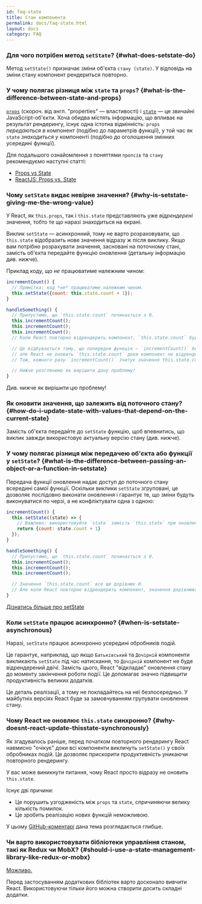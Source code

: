 ```yaml
---
id: faq-state
title: Стан компонента
permalink: docs/faq-state.html
layout: docs
category: FAQ
---
```


### Для чого потрібен метод `setState`? {#what-does-setstate-do}

Метод `setState()` призначає зміни об'єкта `стану (state)`. У відповідь на зміни стану компонент рендериться повторно.

### У чому полягає різниця між `state` та `props`? {#what-is-the-difference-between-state-and-props}

[`props`](/docs/components-and-props.html) (скороч. від англ. "properties" — властивості) і [`state`](/docs/state-and-lifecycle.html) — це звичайні JavaScript-об'єкти. Хоча обидва містять інформацію, що впливає на результат рендерингу, існує одна істотна відмінність: `props` *передаються в* компонент (подібно до параметрів функції), у той час як `state` *знаходиться у* компоненті (подібно до оголошення змінних усередині функції).

Для подальшого ознайомлення з поняттями `пропсів` та `стану` рекомендуємо наступні статті:
* [Props vs State](https://github.com/uberVU/react-guide/blob/master/props-vs-state.md)
* [ReactJS: Props vs. State](https://lucybain.com/blog/2016/react-state-vs-pros/)

### Чому `setState` видає невірне значення? {#why-is-setstate-giving-me-the-wrong-value}

У React, як `this.props`, так і `this.state` представляють уже *відрендерені* значення, тобто те що наразі знаходиться на екрані.

Виклик `setState` — асинхронний, тому не варто розраховувати, що `this.state` відобразить нове значення відразу ж  після виклику. Якщо вам потрібно розрахувати значення, засновані на поточному стані, замість об'єкта передайте функцію оновлення (детальну інформацію див. нижче).

Приклад коду, що *не* працюватиме належним чином:

```jsx
incrementCount() {
  // Примітка: код *не* працюватиме належним чином.
  this.setState({count: this.state.count + 1});
}

handleSomething() {
  // Припустимо, що `this.state.count` починається з 0.
  this.incrementCount();
  this.incrementCount();
  this.incrementCount();
  // Коли React повторно відрендерить компонент, `this.state.count` буде дорівнювати 1 замість очікуваних 3.

  // Це відбувається тому, що попередня функція — `incrementCount()` бере своє значення зі `this.state.count`,
  // але React не оновить `this.state.count` доки компонент не відрендериться повторно.
  // Тож, кожного разу `incrementCount()` зчитує значення this.state.count як 0 і встановлює його рівним 1.

  // Нижче розглянемо як вирішити дану проблему!
}
```

Див. нижче як вирішити цю проблему!

### Як оновити значення, що залежить від поточного стану? {#how-do-i-update-state-with-values-that-depend-on-the-current-state}

Замість об'єкта передайте до `setState` функцію, щоб впевнитись, що виклик завжди використовує актуальну версію стану (див. нижче).

### У чому полягає різниця між передачею об'єкта або функції у `setState`? {#what-is-the-difference-between-passing-an-object-or-a-function-in-setstate}

Передача функції оновлення надає доступ до поточного стану всередині самої функції. Оскільки виклики `setState` згруповані, це дозволяє послідовно виконати оновлення і гарантує те, що зміни будуть виконуватися по черзі, а не конфліктувати одна з одною:

```jsx
incrementCount() {
  this.setState((state) => {
    // Важливо: використовуйте `state` замість `this.state` при оновленні.
    return {count: state.count + 1}
  });
}

handleSomething() {
  // Припустимо, що `this.state.count` починається з 0.
  this.incrementCount();
  this.incrementCount();
  this.incrementCount();

  // Значення `this.state.count` все ще дорівнює 0.
  // Але коли React повторно відрендерить компонент, значення дорівнюватиме 3.
}
```

[Дізнатись більше про setState](/docs/react-component.html#setstate)

### Коли `setState` працює асинхронно? {#when-is-setstate-asynchronous}

Наразі, `setState` працює асинхронно усередині обробників подій.

Це гарантує, наприклад, що якщо `Батьківський` та `Дочірній` компоненти викликають `setState` під час натискання, то `Дочірній` компонент не буде відрендерений двічі. Замість цього, React "відкладає" оновлення стану до моменту закінчення роботи події. Це допомагає значно підвищити продуктивність великих додатків.

Це деталь реалізації, а тому не покладайтесь на неї безпосередньо. У майбутніх версіях React буде за замовчуванням групувати оновлення стану.

### Чому React не оновлює `this.state` синхронно? {#why-doesnt-react-update-thisstate-synchronously}

Як згадувалось раніше, перед початком повторного рендерингу React навмисно "очікує" доки всі компоненти викличуть `setState()` у своїх обробниках подій. Це дозволяє прискорити продуктивність уникаючи повторного рендерингу.  

У вас може виникнути питання, чому React просто відразу не оновить `this.state`.

Існує дві причини:

* Це порушить узгодженість між `props` та `state`, спричиняючи велику кількість помилок.
* Це зробить реалізацію нових функцій неможливою.

У цьому [GitHub-коментарі](https://github.com/facebook/react/issues/11527#issuecomment-360199710) дана тема розглядається глибше.

### Чи варто використовувати бібліотеки управління станом, такі як Redux чи MobX? {#should-i-use-a-state-management-library-like-redux-or-mobx}

[Можливо.](https://redux.js.org/faq/general#when-should-i-use-redux)

Перед застосуванням додаткових бібліотек варто досконало вивчити React. Використовуючи тільки його можна створити досить складні додатки.
